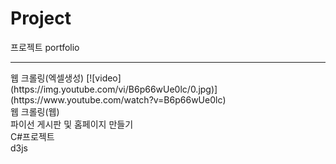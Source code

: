 # Project
프로젝트 portfolio
<hr>
웹 크롤링(엑셀생성)
[![video](https://img.youtube.com/vi/B6p66wUe0lc/0.jpg)](https://www.youtube.com/watch?v=B6p66wUe0lc)
<br>
웹 크롤링(웹)
<br>
파이선 게시판 및 홈페이지 만들기
<br>
C#프로젝트
<br>
d3js<br>


